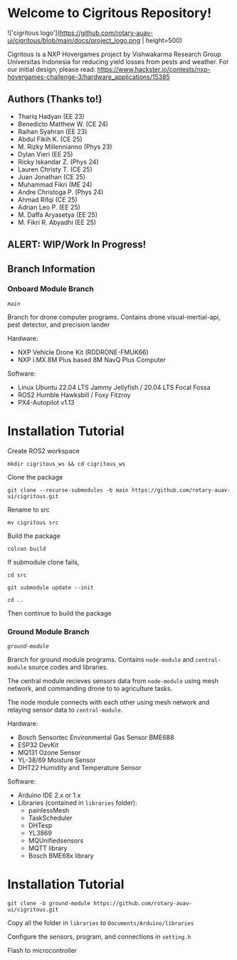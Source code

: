 # Welcome to Cigritous Repository!

!['cigritous logo'](https://github.com/rotary-auav-ui/cigritous/blob/main/docs/project_logo.png | height=500)  

Cigritous is a NXP Hovergames project by Vishwakarma Research Group Universitas Indonesia for reducing yield losses from pests and weather. For our initial design, please read: https://www.hackster.io/contests/nxp-hovergames-challenge-3/hardware_applications/15385

## Authors (Thanks to!)
- Thariq Hadyan (EE 23)
- Benedicto Matthew W. (CE 24)
- Raihan Syahran (EE 23)
- Abdul Fikih K. (CE 25)
- M. Rizky Millennianno (Phys 23)
- Dylan Vieri (EE 25)
- Ricky Iskandar Z. (Phys 24)
- Lauren Christy T. (CE 25)
- Juan Jonathan (CE 25)
- Muhammad Fikri (ME 24)
- Andre Christoga P. (Phys 24)
- Ahmad Rifqi (CE 25)
- Adrian Leo P. (EE 25)
- M. Daffa Aryasetya (EE 25)
- M. Fikri R. Abyadhi (EE 25)

## ALERT: WIP/Work In Progress!

## Branch Information

### Onboard Module Branch

*`main`*

Branch for drone computer programs. Contains drone visual-inertial-api, pest detector, and precision lander

Hardware:

- NXP Vehicle Drone Kit (RDDRONE-FMUK66)
- NXP i.MX 8M Plus based 8M NavQ Plus Computer

Software:

- Linux Ubuntu 22.04 LTS Jammy Jellyfish / 20.04 LTS Focal Fossa
- ROS2 Humble Hawksbill / Foxy Fitzroy
- PX4-Autopilot v1.13

# Installation Tutorial
Create ROS2 workspace

`mkdir cigritous_ws && cd cigritous_ws`

Clone the package

`git clone --recurse-submodules -b main https://github.com/rotary-auav-ui/cigritous.git`

Rename to src

`mv cigritous src`

Build the package

`colcon build`

If submodule clone fails,

`cd src`

`git submodule update --init`

`cd ..`

Then continue to build the package

### Ground Module Branch

*`ground-module`*

Branch for ground module programs. Contains `node-module` and `central-module` source codes and libraries.

The central module recieves sensors data from `node-module` using mesh network, and commanding drone to to agriculture tasks.

The node module connects with each other using mesh network and relaying sensor data to `central-module`.

Hardware:

- Bosch Sensortec Environmental Gas Sensor BME688
- ESP32 DevKit
- MQ131 Ozone Sensor
- YL-38/69 Moisture Sensor
- DHT22 Humidity and Temperature Sensor

Software:

- Arduino IDE 2.x or 1.x
- Libraries (contained in `libraries` folder):
  - painlessMesh
  - TaskScheduler
  - DHTesp
  - YL3869
  - MQUnifiedsensors
  - MQTT library
  - Bosch BME68x library

# Installation Tutorial
`git clone -b ground-module https://github.com/rotary-auav-ui/cigritous.git`

Copy all the folder in `libraries` to `Documents/Arduino/libraries`

Configure the sensors, program, and connections in `setting.h`

Flash to microcontroller